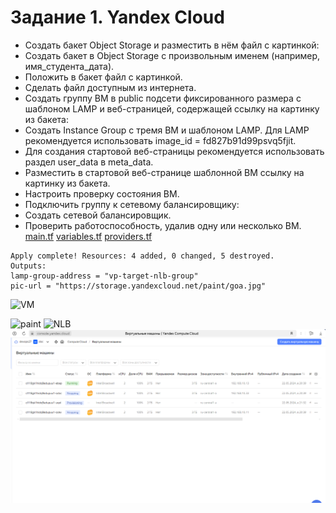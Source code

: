 # Задание 1. Yandex Cloud
- Создать бакет Object Storage и разместить в нём файл с картинкой:
- Создать бакет в Object Storage с произвольным именем (например, имя_студента_дата).
- Положить в бакет файл с картинкой.
- Сделать файл доступным из интернета.
- Создать группу ВМ в public подсети фиксированного размера с шаблоном LAMP и веб-страницей, содержащей ссылку на картинку из бакета:
- Создать Instance Group с тремя ВМ и шаблоном LAMP. Для LAMP рекомендуется использовать image_id = fd827b91d99psvq5fjit.
- Для создания стартовой веб-страницы рекомендуется использовать раздел user_data в meta_data.
- Разместить в стартовой веб-странице шаблонной ВМ ссылку на картинку из бакета.
- Настроить проверку состояния ВМ.
- Подключить группу к сетевому балансировщику:
- Создать сетевой балансировщик.
- Проверить работоспособность, удалив одну или несколько ВМ.
  [main.tf](https://github.com/EVolgina/ycloud2/blob/main/main.tf) [variables.tf](https://github.com/EVolgina/ycloud2/blob/main/variables.tf)
[providers.tf](https://github.com/EVolgina/ycloud2/blob/main/providers.tf)
```
Apply complete! Resources: 4 added, 0 changed, 5 destroyed.
Outputs:
lamp-group-address = "vp-target-nlb-group"
pic-url = "https://storage.yandexcloud.net/paint/goa.jpg"
```
![VM]()

![paint]()
![NLB]()
![Перезапуск](https://github.com/EVolgina/ycloud2/blob/main/перезапуск.png)
```

```
